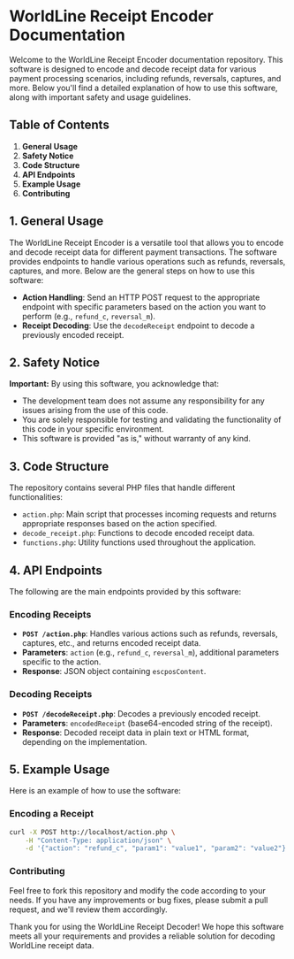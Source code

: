 # WorldLine Receipt Encoder Documentation

Welcome to the WorldLine Receipt Encoder documentation repository. This software is designed to encode and decode receipt data for various payment processing scenarios, including refunds, reversals, captures, and more. Below you'll find a detailed explanation of how to use this software, along with important safety and usage guidelines.

## Table of Contents
1. **General Usage**
2. **Safety Notice**
3. **Code Structure**
4. **API Endpoints**
5. **Example Usage**
6. **Contributing**

## 1. General Usage
The WorldLine Receipt Encoder is a versatile tool that allows you to encode and decode receipt data for different payment transactions. The software provides endpoints to handle various operations such as refunds, reversals, captures, and more. Below are the general steps on how to use this software:

- **Action Handling**: Send an HTTP POST request to the appropriate endpoint with specific parameters based on the action you want to perform (e.g., `refund_c`, `reversal_m`).
- **Receipt Decoding**: Use the `decodeReceipt` endpoint to decode a previously encoded receipt.

## 2. Safety Notice
**Important:** By using this software, you acknowledge that:
- The development team does not assume any responsibility for any issues arising from the use of this code.
- You are solely responsible for testing and validating the functionality of this code in your specific environment.
- This software is provided "as is," without warranty of any kind.

## 3. Code Structure
The repository contains several PHP files that handle different functionalities:

- `action.php`: Main script that processes incoming requests and returns appropriate responses based on the action specified.
- `decode_receipt.php`: Functions to decode encoded receipt data.
- `functions.php`: Utility functions used throughout the application.

## 4. API Endpoints
The following are the main endpoints provided by this software:

### Encoding Receipts
- **`POST /action.php`**: Handles various actions such as refunds, reversals, captures, etc., and returns encoded receipt data.
 - **Parameters**: `action` (e.g., `refund_c`, `reversal_m`), additional parameters specific to the action.
 - **Response**: JSON object containing `escposContent`.

### Decoding Receipts
- **`POST /decodeReceipt.php`**: Decodes a previously encoded receipt.
 - **Parameters**: `encodedReceipt` (base64-encoded string of the receipt).
 - **Response**: Decoded receipt data in plain text or HTML format, depending on the implementation.

## 5. Example Usage
Here is an example of how to use the software:

### Encoding a Receipt
```bash
curl -X POST http://localhost/action.php \
    -H "Content-Type: application/json" \
    -d '{"action": "refund_c", "param1": "value1", "param2": "value2"}'
```

### Contributing
Feel free to fork this repository and modify the code according to your needs. If you have any improvements or bug fixes, please submit a pull request, and we'll review them accordingly.

Thank you for using the WorldLine Receipt Decoder! We hope this software meets all your requirements and provides a reliable solution for decoding WorldLine receipt data.